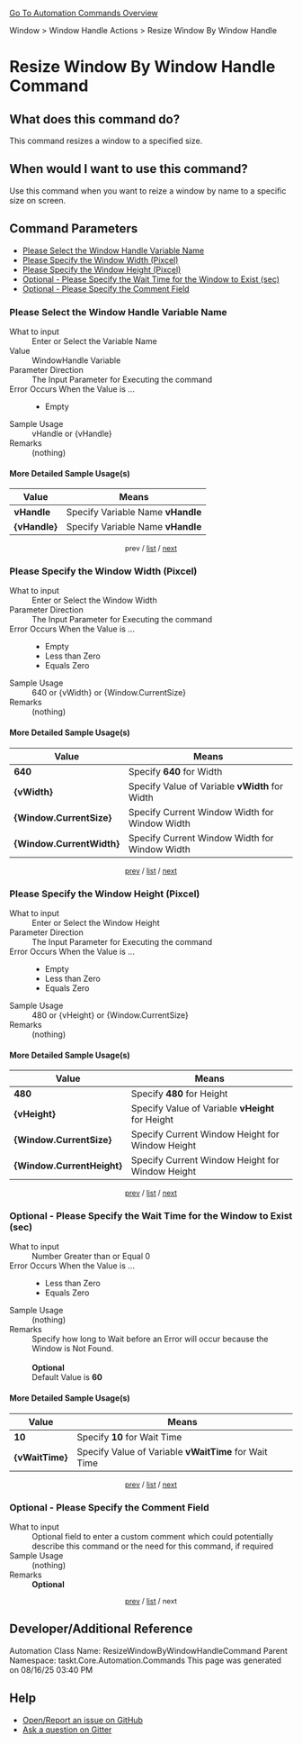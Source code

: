 <!--TITLE: Resize Window By Window Handle Command -->
<!-- SUBTITLE: a command in the Window group. -->
[Go To Automation Commands Overview](/automation-commands.md)


Window &gt; Window Handle Actions &gt; Resize Window By Window Handle


# Resize Window By Window Handle Command


## What does this command do?
This command resizes a window to a specified size.


## When would I want to use this command?
Use this command when you want to reize a window by name to a specific size on screen.


<a id="param_list"></a>
## Command Parameters
- [Please Select the Window Handle Variable Name](#param_0)
- [Please Specify the Window Width (Pixcel)](#param_1)
- [Please Specify the Window Height (Pixcel)](#param_2)
- [Optional - Please Specify the Wait Time for the Window to Exist (sec)](#param_3)
- [Optional - Please Specify the Comment Field](#param_4)


<a id="param_0"></a>
### Please Select the Window Handle Variable Name


<dl>
<dt>What to input</dt><dd>Enter or Select the Variable Name</dd>
<dt>Value</dt><dd>WindowHandle Variable</dd>
<dt>Parameter Direction</dt><dd>The Input Parameter for Executing the command</dd>
<dt>Error Occurs When the Value is ...</dt><dd><ul>
<li>Empty</li>
</ul></dd>
<dt>Sample Usage</dt><dd>vHandle or {vHandle}</dd>
<dt>Remarks</dt><dd>(nothing)</dd>
</dl>




#### More Detailed Sample Usage(s)
| Value | Means |
|---|---|
| <strong>vHandle</strong> | Specify Variable Name **vHandle** |
| <strong>{vHandle}</strong> | Specify Variable Name **vHandle** |


<div style="font-size: 90%; text-align: center">


prev / [list](#param_list) / [next](#param_1)


</div>


<a id="param_1"></a>
### Please Specify the Window Width (Pixcel)


<dl>
<dt>What to input</dt><dd>Enter or Select the Window Width</dd>
<dt>Parameter Direction</dt><dd>The Input Parameter for Executing the command</dd>
<dt>Error Occurs When the Value is ...</dt><dd><ul>
<li>Empty</li>
<li>Less than Zero</li>
<li>Equals Zero</li>
</ul></dd>
<dt>Sample Usage</dt><dd>640 or {vWidth} or {Window.CurrentSize}</dd>
<dt>Remarks</dt><dd>(nothing)</dd>
</dl>




#### More Detailed Sample Usage(s)
| Value | Means |
|---|---|
| <strong>640</strong> | Specify **640** for Width |
| <strong>{vWidth}</strong> | Specify Value of Variable **vWidth** for Width |
| <strong>{Window.CurrentSize}</strong> | Specify Current Window Width for Window Width |
| <strong>{Window.CurrentWidth}</strong> | Specify Current Window Width for Window Width |


<div style="font-size: 90%; text-align: center">


[prev](#param_1) / [list](#param_list) / [next](#param_2)


</div>


<a id="param_2"></a>
### Please Specify the Window Height (Pixcel)


<dl>
<dt>What to input</dt><dd>Enter or Select the Window Height</dd>
<dt>Parameter Direction</dt><dd>The Input Parameter for Executing the command</dd>
<dt>Error Occurs When the Value is ...</dt><dd><ul>
<li>Empty</li>
<li>Less than Zero</li>
<li>Equals Zero</li>
</ul></dd>
<dt>Sample Usage</dt><dd>480 or {vHeight} or {Window.CurrentSize}</dd>
<dt>Remarks</dt><dd>(nothing)</dd>
</dl>




#### More Detailed Sample Usage(s)
| Value | Means |
|---|---|
| <strong>480</strong> | Specify **480** for Height |
| <strong>{vHeight}</strong> | Specify Value of Variable **vHeight** for Height |
| <strong>{Window.CurrentSize}</strong> | Specify Current Window Height for Window Height |
| <strong>{Window.CurrentHeight}</strong> | Specify Current Window Height for Window Height |


<div style="font-size: 90%; text-align: center">


[prev](#param_2) / [list](#param_list) / [next](#param_3)


</div>


<a id="param_3"></a>
### Optional - Please Specify the Wait Time for the Window to Exist (sec)


<dl>
<dt>What to input</dt><dd>Number Greater than or Equal 0</dd>
<dt>Error Occurs When the Value is ...</dt><dd><ul>
<li>Less than Zero</li>
<li>Equals Zero</li>
</ul></dd>
<dt>Sample Usage</dt><dd>(nothing)</dd>
<dt>Remarks</dt><dd>Specify how long to Wait before an Error will occur because the Window is Not Found.<br><br>
<strong>Optional</strong><br>Default Value is <strong>60</strong></dd>
</dl>




#### More Detailed Sample Usage(s)
| Value | Means |
|---|---|
| <strong>10</strong> | Specify **10** for Wait Time |
| <strong>{vWaitTime}</strong> | Specify Value of Variable **vWaitTime** for Wait Time |


<div style="font-size: 90%; text-align: center">


[prev](#param_3) / [list](#param_list) / [next](#param_4)


</div>


<a id="param_4"></a>
### Optional - Please Specify the Comment Field


<dl>
<dt>What to input</dt><dd>Optional field to enter a custom comment which could potentially describe this command or the need for this command, if required</dd>
<dt>Sample Usage</dt><dd>(nothing)</dd>
<dt>Remarks</dt><dd><strong>Optional</strong><br></dd>
</dl>




<div style="font-size: 90%; text-align: center">


[prev](#param_4) / [list](#param_list) / next


</div>


## Developer/Additional Reference
Automation Class Name: ResizeWindowByWindowHandleCommand
Parent Namespace: taskt.Core.Automation.Commands
This page was generated on 08/16/25 03:40 PM


## Help
- [Open/Report an issue on GitHub](https://github.com/rcktrncn/taskt/issues/new)
- [Ask a question on Gitter](https://gitter.im/taskt-rpa/Lobby)
